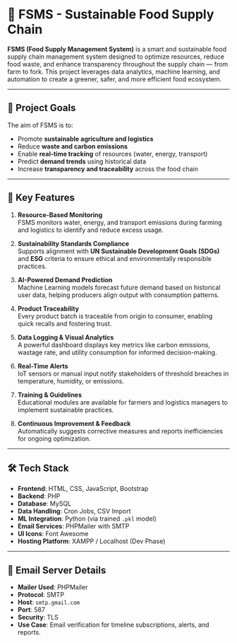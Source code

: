 # 🌱 FSMS - Sustainable Food Supply Chain

**FSMS (Food Supply Management System)** is a smart and sustainable food supply chain management system designed to optimize resources, reduce food waste, and enhance transparency throughout the supply chain — from farm to fork. This project leverages data analytics, machine learning, and automation to create a greener, safer, and more efficient food ecosystem.

---

## 🚀 Project Goals

The aim of FSMS is to:
- Promote **sustainable agriculture and logistics**
- Reduce **waste and carbon emissions**
- Enable **real-time tracking** of resources (water, energy, transport)
- Predict **demand trends** using historical data
- Increase **transparency and traceability** across the food chain

---

## 🔑 Key Features

1. **Resource-Based Monitoring**  
   FSMS monitors water, energy, and transport emissions during farming and logistics to identify and reduce excess usage.

2. **Sustainability Standards Compliance**  
   Supports alignment with **UN Sustainable Development Goals (SDGs)** and **ESG** criteria to ensure ethical and environmentally responsible practices.

3. **AI-Powered Demand Prediction**  
   Machine Learning models forecast future demand based on historical user data, helping producers align output with consumption patterns.

4. **Product Traceability**  
   Every product batch is traceable from origin to consumer, enabling quick recalls and fostering trust.

5. **Data Logging & Visual Analytics**  
   A powerful dashboard displays key metrics like carbon emissions, wastage rate, and utility consumption for informed decision-making.

6. **Real-Time Alerts**  
   IoT sensors or manual input notify stakeholders of threshold breaches in temperature, humidity, or emissions.

7. **Training & Guidelines**  
   Educational modules are available for farmers and logistics managers to implement sustainable practices.

8. **Continuous Improvement & Feedback**  
   Automatically suggests corrective measures and reports inefficiencies for ongoing optimization.

---

## 🛠️ Tech Stack

- **Frontend**: HTML, CSS, JavaScript, Bootstrap  
- **Backend**: PHP  
- **Database**: MySQL  
- **Data Handling**: Cron Jobs, CSV Import  
- **ML Integration**: Python (via trained `.pkl` model)  
- **Email Services**: PHPMailer with SMTP  
- **UI Icons**: Font Awesome  
- **Hosting Platform**: XAMPP / Localhost (Dev Phase)

---

## 📧 Email Server Details

- **Mailer Used**: PHPMailer  
- **Protocol**: SMTP  
- **Host**: `smtp.gmail.com`  
- **Port**: 587  
- **Security**: TLS  
- **Use Case**: Email verification for timeline subscriptions, alerts, and reports.


